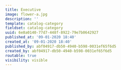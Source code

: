 ```yaml
---
title: Executive
image: flower-a.jpg
description: ''
template: catalog-category
fieldset: catalog-category
uuid: 6e8a0140-77d7-448f-8922-79e7b0642927
published_at: '09-01-2020 18:40'
created_at: '09-01-2020 18:40'
published_by: abf04917-db50-4940-b598-0031ef65f6d5
created_by: abf04917-db50-4940-b598-0031ef65f6d5
routable: true
visibility: visible
---
```

